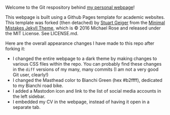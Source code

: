 Welcome to the Git respository behind [my personal webpage](https://rishabhshah-92.github.io/)!

This webpage is built using a Github Pages template for academic websites. This template was forked (then detached) by [Stuart Geiger](https://github.com/staeiou) from the [Minimal Mistakes Jekyll Theme](https://mmistakes.github.io/minimal-mistakes/), which is © 2016 Michael Rose and released under the MIT License. See LICENSE.md.

Here are the overall appearance changes I have made to this repo after forking it:
- I changed the entire webpage to a dark theme by making changes to various CSS files within the repo. You can probably find these changes in the `diff` versions of my many, many commits (I am not a very good Git user, clearly!)
- I changed the Masthead color to Bianchi Green (hex #b2ffff), dedicated to my Bianchi road bike.
- I added a Mastodon icon and link to the list of social media accounts in the left sidebar.
- I embedded my CV in the webpage, instead of having it open in a separate tab.